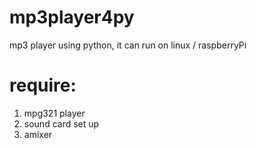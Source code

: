 # mp3player4py
mp3 player using python, it can run on linux / raspberryPi

# require:
1. mpg321 player
2. sound card set up
3. amixer 
